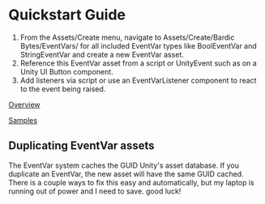 # Quickstart Guide
1. From the Assets/Create menu, navigate to Assets/Create/Bardic Bytes/EventVars/ for all included EventVar types like BoolEventVar and StringEventVar and create a new EventVar asset.
2. Reference this EventVar asset from a script or UnityEvent such as on a Unity UI Button component.
3. Add listeners via script or use an EventVarListener component to react to the event being raised.


[Overview](overview.md)

[Samples](samples.md)

## Duplicating EventVar assets

The EventVar system caches the GUID Unity's asset database. If you duplicate an EventVar, the new asset will have the same GUID cached. There is a couple ways to fix this easy and automatically, but my laptop is running out of power and I need to save. good luck!
